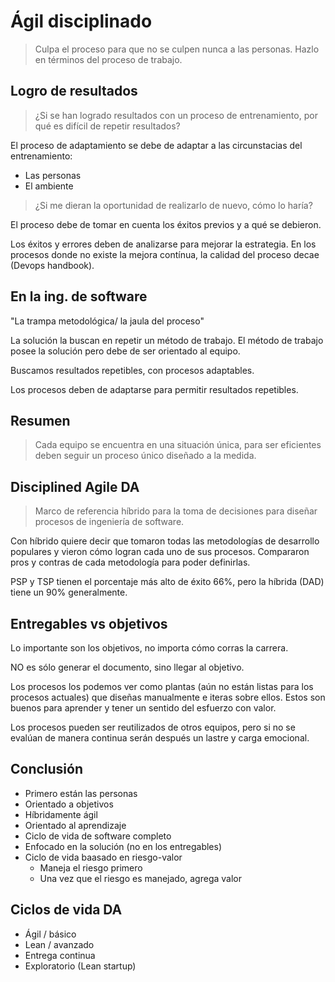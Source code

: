 # Ágil disciplinado

> Culpa el proceso para que no se culpen nunca a las personas.
Hazlo en términos del proceso de trabajo.

## Logro de resultados

> ¿Si se han logrado resultados con un proceso de entrenamiento,
por qué es difícil de repetir resultados?

El proceso de adaptamiento se debe de adaptar a las circunstacias del entrenamiento:

- Las personas
- El ambiente

> ¿Si me dieran la oportunidad de realizarlo de nuevo, cómo lo haría?

El proceso debe de tomar en cuenta los éxitos previos y a qué se debieron.

Los éxitos y errores deben de analizarse para mejorar la estrategia.
En los procesos donde no existe la mejora contínua,
la calidad del proceso decae (Devops handbook).

## En la ing. de software

"La trampa metodológica/ la jaula del proceso"

La solución la buscan en repetir un método de trabajo.
El método de trabajo posee la solución pero debe de ser orientado al equipo.

Buscamos resultados repetibles, con procesos adaptables.

Los procesos deben de adaptarse para permitir resultados repetibles.

## Resumen

> Cada equipo se encuentra en una situación única, para ser
eficientes deben seguir un proceso único diseñado a la medida.

## Disciplined Agile DA

>Marco de referencia híbrido para la toma de decisiones
para diseñar procesos de ingeniería de software.

Con híbrido quiere decir que tomaron todas las metodologías de desarrollo
populares y vieron cómo logran cada uno de sus procesos.
Compararon pros y contras de cada metodología para poder definirlas.

PSP y TSP tienen el porcentaje más alto de éxito 66%,
pero la híbrida (DAD) tiene un 90% generalmente.

## Entregables vs objetivos

Lo importante son los objetivos, no importa cómo corras la carrera.

NO es sólo generar el documento, sino llegar al objetivo.

Los procesos los podemos ver como plantas (aún no están listas para
los procesos actuales) que diseñas manualmente e iteras sobre ellos.
Estos son buenos para aprender y tener un sentido del esfuerzo con valor.

Los procesos pueden ser reutilizados de otros equipos, pero si no se evalúan
de manera continua serán después un lastre y carga emocional.

## Conclusión

- Primero están las personas
- Orientado a objetivos
- Híbridamente ágil
- Orientado al aprendizaje
- Ciclo de vida de software completo
- Enfocado en la solución (no en los entregables)
- Ciclo de vida baasado en riesgo-valor
  - Maneja el riesgo primero
  - Una vez que el riesgo es manejado, agrega valor

## Ciclos de vida DA

- Ágil / básico
- Lean / avanzado
- Entrega continua
- Exploratorio (Lean startup)
